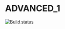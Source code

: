 # ADVANCED_1

[![Build status](https://ci.appveyor.com/api/projects/status/kst0v1e07dh908fg?svg=true)](https://ci.appveyor.com/project/sklvilya/advanced-task1)